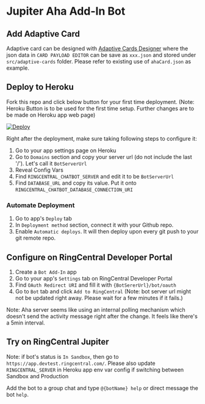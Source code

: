 # Jupiter Aha Add-In Bot

## Add Adaptive Card

Adaptive card can be designed with [Adaptive Cards Designer](https://adaptivecards.io/designer/) where the json data in `CARD PAYLOAD EDITOR` can be save as `xxx.json` and stored under `src/adaptive-cards` folder. Please refer to existing use of `ahaCard.json` as example.

## Deploy to Heroku

Fork this repo and click below button for your first time deployment. (Note: Heroku Button is to be used for the first time setup. Further changes are to be made on Heroku app web page)

[![Deploy](https://www.herokucdn.com/deploy/button.svg)](https://heroku.com/deploy)

Right after the deployment, make sure taking following steps to configure it:
1. Go to your app settings page on Heroku
3. Go to `Domains` section and copy your server url (do not include the last '/'). Let's call it `BotServerUrl`
2. Reveal Config Vars
3. Find `RINGCENTRAL_CHATBOT_SERVER` and edit it to be `BotServerUrl`
4. Find `DATABASE_URL` and copy its value. Put it onto `RINGCENTRAL_CHATBOT_DATABASE_CONNECTION_URI`

### Automate Deployment

1. Go to app's `Deploy` tab
2. In `Deployment method` section, connect it with your Github repo.
3. Enable `Automatic deploys`. It will then deploy upon every git push to your git remote repo.

## Configure on RingCentral Developer Portal

1. Create a `Bot Add-In` app
2. Go to your app's `Settings` tab on RingCentral Developer Portal
3. Find `OAuth Redirect URI` and fill it with `{BotSererUrl}/bot/oauth`
4. Go to `Bot` tab and click `Add to RingCentral` (Note: bot server url might not be updated right away. Please wait for a few minutes if it fails.)

Note: Aha server seems like using an internal polling mechanism which doesn't send the activity message right after the change. It feels like there's a 5min interval.

## Try on RingCentral Jupiter

Note: if bot's status is `In Sandbox`, then go to `https://app.devtest.ringcentral.com/`. Please also update `RINGCENTRAL_SERVER` in Heroku app env var config if switching between Sandbox and Production

Add the bot to a group chat and type `@{botName} help` or direct message the bot `help`.